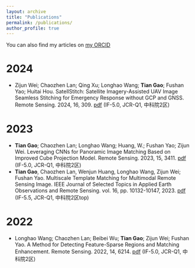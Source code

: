 ```yaml
---
layout: archive
title: "Publications"
permalink: /publications/
author_profile: true
---
```


You can also find my articles on [my ORCID](https://orcid.org/0000-0003-0466-1001)


2024
======
* Zijun Wei; Chaozhen Lan; Qing Xu; Longhao Wang; __Tian Gao__; Fushan Yao; Huitai Hou. SatellStitch: Satellite Imagery-Assisted UAV Image Seamless Stitching for Emergency Response without GCP and GNSS. Remote Sensing. 2024, 16, 309. [pdf](https://www.mdpi.com/2072-4292/16/2/309) (IF-5.0, JCR-Q1, 中科院2区)

2023
======
* __Tian Gao__; Chaozhen Lan; Longhao Wang; Huang, W.; Fushan Yao; Zijun Wei. Leveraging CNNs for Panoramic Image Matching Based on Improved Cube Projection Model. Remote Sensing. 2023, 15, 3411. [pdf](https://www.mdpi.com/2072-4292/15/13/3411) (IF-5.0, JCR-Q1, 中科院2区)
* __Tian Gao__, Chaozhen Lan, Wenjun Huang, Longhao Wang, Zijun Wei; Fushan Yao. Multiscale Template Matching for Multimodal Remote Sensing Image. IEEE Journal of Selected Topics in Applied Earth Observations and Remote Sensing. vol. 16, pp. 10132-10147, 2023. [pdf](https://ieeexplore.ieee.org/document/10292840/metrics#metrics) (IF-5.5, JCR-Q1, 中科院2区top)


2022
======
* Longhao Wang; Chaozhen Lan; Beibei Wu; __Tian Gao__; Zijun Wei; Fushan Yao. A Method for Detecting Feature-Sparse Regions and Matching Enhancement. Remote Sensing. 2022, 14, 6214. [pdf](https://www.mdpi.com/2072-4292/14/24/6214) (IF-5.0, JCR-Q1, 中科院2区)


